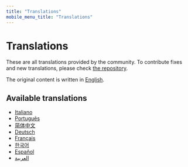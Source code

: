 ```yaml
---
title: "Translations"
mobile_menu_title: "Translations"
---
```


# Translations
These are all translations provided by the community. To contribute fixes and new translations, please check [the repository](https://github.com/ziglang/www.ziglang.org/).

The original content is written in [English](/).

## Available translations

- [Italiano](../it/)
- [Português](../pt/)
- [简体中文](../zh/)
- [Deutsch](../de/)
- [Français](../fr/)
- [한국어](../ko/)
- [Español](../es/)
- [العربية](../ar/)
